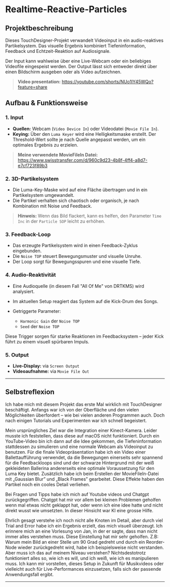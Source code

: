 # Realtime-Reactive-Particles


## Projektbeschreibung

Dieses TouchDesigner-Projekt verwandelt Videoinput in ein audio-reaktives Partikelsystem. Das visuelle Ergebnis kombiniert Tiefeninformation, Feedback und Echtzeit-Reaktion auf Audiosignale.

Der Input kann wahlweise über eine Live-Webcam oder ein beliebiges Videofile eingespeist werden. Der Output lässt sich entweder direkt über einen Bildschirm ausgeben oder als Video aufzeichnen.
> **Video presentation:** https://youtube.com/shorts/NUo1IY45WQo?feature=share



## Aufbau & Funktionsweise

### 1. **Input**

* **Quellen:** Webcam (`Video Device In`) oder Videodatei (`Movie File In`).
* **Keying:** Über den `Luma Keyer` wird eine Helligkeitsmaske erstellt. Der Threshold-Wert sollte je nach Quelle angepasst werden, um ein optimales Ergebnis zu erzielen.

> **Meine verwendete MovieFileIn Datei:** https://www.swisstransfer.com/d/960c9d23-4b8f-4ff4-a8d7-e7cf723f89b3


### 2. **3D-Partikelsystem**

* Die Luma-Key-Maske wird auf eine Fläche übertragen und in ein Partikelsystem umgewandelt.
* Die Partikel verhalten sich chaotisch oder organisch, je nach Kombination mit Noise und Feedback.

> **Hinweis:** Wenn das Bild flackert, kann es helfen, den Parameter `Time Inc` in der `Particle SOP` leicht zu erhöhen.

### 3. **Feedback-Loop**

* Das erzeugte Partikelsystem wird in einen Feedback-Zyklus eingebunden.
* Die `Noise TOP` steuert Bewegungsmuster und visuelle Unruhe.
* Der Loop sorgt für Bewegungsspuren und eine visuelle Tiefe.

### 4. **Audio-Reaktivität**

* Eine Audioquelle (in diesem Fall "All Of Me" von DRTKMS) wird analysiert.
* Im aktuellen Setup reagiert das System auf die Kick-Drum des Songs.
* Getriggerte Parameter:

  * `Harmonic Gain` der `Noise TOP`
  * `Seed` der `Noise TOP`

Diese Trigger sorgen für starke Reaktionen im Feedbacksystem – jeder Kick führt zu einem visuell spürbaren Impuls.

### 5. **Output**

* **Live-Display:** via `Screen Output`
* **Videoaufnahme:** via `Movie File Out`

---

## Selbstreflexion

Ich habe mich mit diesem Projekt das erste Mal wirklich mit TouchDesigner beschäftigt. Anfangs war ich von der Oberfläche und den vielen Möglichkeiten überfordert – wie bei vielen anderen Programmen auch. Doch nach einigen Tutorials und Experimenten war ich schnell begeistert.

Mein ursprüngliches Ziel war die Integration einer Kinect-Kamera. Leider musste ich feststellen, dass diese auf macOS nicht funktioniert. Durch ein YouTube-Video bin ich dann auf die Idee gekommen, die Tiefeninformation stattdessen zu simulieren und eine normale Webcam als Videoinput zu benutzen. Für die finale Videopräsentation habe ich ein Video einer Ballettaufführung verwendet, da die Bewegungen einerseits sehr spannend für die Feedbackloops sind und der schwarze Hintergrund mit der weiß gekleideten Ballerina andererseits eine optimale Voraussetzung für den Luma Key bietet. Zusätzlich habe ich beim Erstellen der MovieFileIn-Datei mit „Gaussian Blur” und „Black Frames” gearbeitet. Diese Effekte haben den Partikel noch ein cooles Detail verliehen.

Bei Fragen und Tipps habe ich mich auf Youtube videos und Chatgpt zurückgegriffen. Chatgpt hat mir vor allem bei kleinen Problemen geholfen wenn mal etwas nicht geklappt hat, oder wenn ich eine idee hatte und nicht direkt wusst wie umsetzten. In dieser Hinsicht war KI eine grosse Hilfe.

Ehrlich gesagt verstehe ich noch nicht alle Knoten im Detail, aber durch viel Trial and Error habe ich ein Ergebnis erzielt, das mich visuell überzeugt. Ich erinnere mich an eine Vorlesung von Jan, in der er sagte, dass man nicht immer alles verstehen muss. Diese Einstellung hat mir sehr geholfen. Z.B: Warum mein Bild an einer Stelle um 90 Grad gedreht und durch ein Reorder-Node wieder zurückgedreht wird, habe ich beispielsweise nicht verstanden. Aber muss ich das auf meinem Niveau verstehen? Nichtsdestotrotz funktioniert alles so, wie ich es will, und ich weiß, wie ich es manipulieren muss. Ich kann mir vorstellen, dieses Setup in Zukunft für Musikvideos oder vielleicht auch für Live-Performances einzusetzen, falls sich der passende Anwendungsfall ergibt.

---

